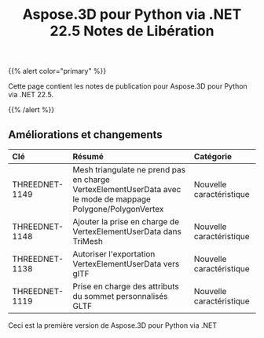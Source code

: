 ﻿---
title: Aspose.3D pour Python via .NET 22.5 Notes de Libération
type: docs
weight: 8
url: /fr/python-net/aspose-3d-for-python-net-22-5-release-notes/
description: Les notes de sortie du Aspose.3D pour Python via .NET 22,5.
---
{{% alert color="primary" %}}

Cette page contient les notes de publication pour Aspose.3D pour Python via .NET 22.5.

{{% /alert %}}
## **Améliorations et changements**

|**Clé**|**Résumé**|**Catégorie**|
|:- |:- |:- |
|THREEDNET-1149 |Mesh triangulate ne prend pas en charge VertexElementUserData avec le mode de mappage Polygone/PolygonVertex|Nouvelle caractéristique|
|THREEDNET-1148 |Ajouter la prise en charge de VertexElementUserData dans TriMesh|Nouvelle caractéristique|
|THREEDNET-1138 |Autoriser l'exportation VertexElementUserData vers glTF|Nouvelle caractéristique|
|THREEDNET-1119 |Prise en charge des attributs du sommet personnalisés GLTF|Nouvelle caractéristique|


Ceci est la première version de Aspose.3D pour Python via .NET



